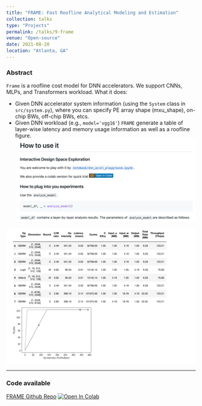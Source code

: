 ```yaml
---
title: "FRAME: Fast Roofline Analytical Modeling and Estimation"
collection: talks
type: "Projects"
permalink: /talks/9-frame
venue: "Open-source"
date: 2021-08-20
location: "Atlanta, GA"
--- 
```

### Abstract
``Frame`` is a roofline cost model for DNN accelerators. We support CNNs, MLPs, and Transformers workload. What it does:
* Given DNN accelerator system information (using the `System` class in `src/system.py`), where you can specify PE array shape (mxu_shape), on-chip BWs, off-chip BWs, etcs.
* Given DNN workload (e.g., `model='vgg16'`)
``FRAME`` generate a table of layer-wise latency and memory usage information as well as a roofline figure.
[![IMAGE ALT TEXT HERE](img_8.png)](https://github.com/maestro-project/frame)

![img_9.png](img_9.png)

---
### Code available
[FRAME Github Repo](https://github.com/maestro-project/frame)
[![Open In Colab](https://colab.research.google.com/assets/colab-badge.svg)](https://colab.research.google.com/github/maestro-project/frame/blob/master/notebook/dnn_accel_playground-run-on-colab.ipynb)

